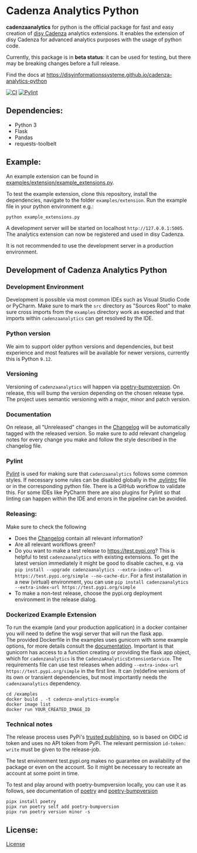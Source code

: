 # Cadenza Analytics Python
**cadenzaanalytics** for python is the official package for fast and easy creation of [disy Cadenza](https://www.disy.net/de/produkte/cadenza/datenanalyse-software/) analytics extensions. It enables the extension of disy Cadenza for advanced analytics purposes with the usage of python code.

Currently, this package is in **beta status**: it can be used for testing, but there
may be breaking changes before a full release.

Find the docs at https://disyinformationssysteme.github.io/cadenza-analytics-python

[![CI](https://github.com/DisyInformationssysteme/cadenza-analytics-python/actions/workflows/ci.yml/badge.svg)](https://github.com/DisyInformationssysteme/cadenza-analytics-python/actions/workflows/ci.yml)
[![Pylint](https://github.com/DisyInformationssysteme/cadenza-analytics-python/actions/workflows/pylint.yml/badge.svg)](https://github.com/DisyInformationssysteme/cadenza-analytics-python/actions/workflows/pylint.yml)

## Dependencies:
* Python 3
* Flask
* Pandas
* requests-toolbelt


## Example:
An example extension can be found in [examples/extension/example_extensions.py](examples/extension/example_extensions.py).

To test the example extension, clone this repository, install the dependencies, navigate to the folder `examples/extension`. Run the example file in your python environment e.g.:
```
python example_extensions.py
```
A development server will be started on localhost `http://127.0.0.1:5005`. The analytics extension can now be registered and used in disy Cadenza.

It is not recommended to use the development server in a production environment.

## Development of Cadenza Analytics Python

### Development Environment
Development is possible via most common IDEs such as Visual Studio Code or PyCharm. Make sure to mark the `src` directory as "Sources Root" to make sure cross imports from the `examples` directory work as expected and that imports within `cadenzaanalytics` can get resolved by the IDE.

### Python version
We aim to support older python versions and dependencies, but best experience and most features will be available for newer versions, currently this is Python `9.12`.
### Versioning
Versioning of `cadenzaanalytics` will happen via [poetry-bumpversion](https://github.com/monim67/poetry-bumpversion). On release, this will bump the version depending on the chosen release type.
The project uses semantic versioning with a major, minor and patch version. 

### Documentation
On release, all "Unreleased" changes in the [Changelog](CHANGELOG.md) will be automatically tagged with the released version.
So make sure to add relevant changelog notes for every change you make and follow the style described in the changelog file.

### Pylint
[Pylint](https://github.com/pylint-dev/pylint) is used for making sure that `cadenzaanalytics` follows some common styles. If necessary some rules can be disabled globally in the [.pylintrc](.pylintrc) file or in the corresponding python file. There is a GitHub workflow to validate this. For some IDEs like PyCharm there are also plugins for Pylint so that linting can happen within the IDE and errors in the pipeline can be avoided.
### Releasing:
Make sure to check the following
- Does the [Changelog](CHANGELOG.md) contain all relevant information?
- Are all relevant workflows green?
- Do you want to make a test release to https://test.pypi.org? This is helpful to test `cadenzaanalytics` with existing extensions. To get the latest version immediately it might be good to disable caches, e.g. via `pip install --upgrade cadenzaanalytics --extra-index-url https://test.pypi.org/simple --no-cache-dir`. For a first installation in a new (virtual) environment, you can use `pip install cadenzaanalytics --extra-index-url https://test.pypi.org/simple` 
- To make a non-test release, choose the pypi.org deployment environment in the release dialog.

### Dockerized Example Extension
To run the example (and your production application) in a docker container you will need to define the wsgi server that will run the flask app.  
The provided Dockerfile in the examples uses gunicorn with some example options, for more details consult the [documentation](https://docs.gunicorn.org/en/latest/settings.html). Important is that gunicorn has access to a function creating or providing the flask app object, which for `cadenzanalytics` is the `CadenzaAnalyticsExtensionService`.
The requirements file can use test releases when adding `--extra-index-url https://test.pypi.org/simple` in the first line. It can (re)define versions of its own or transient dependencies, but most importantly needs the `cadenzaanalytics` dependency.
```commandline
cd /examples
docker build . -t cadenza-analytics-example
docker image list
docker run YOUR_CREATED_IMAGE_ID
```
### Technical notes
The release process uses PyPi's [trusted publishing](https://docs.pypi.org/trusted-publishers/), so is based on
OIDC id token and uses no API token from PyPi. The relevant permission `id-token: write` must be given to the release-job.

The test environment test.pypi.org makes no guarantee on availability of the package or even on the account. So it might be necessary to recreate an account at some point in time.

To test and play around with poetry-bumpversion locally, you can use it as follows, see documentation of [poetry](https://python-poetry.org/docs/#installing-with-pipx) and [poetry-bumpversion](https://pypi.org/project/poetry-bumpversion/)
```commandline
pipx install poetry
pipx run poetry self add poetry-bumpversion
pipx run poetry version minor -s
```

## License:
[License](LICENSE.md)
